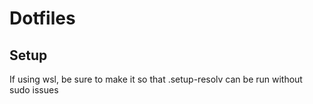 # Dotfiles


## Setup

If using wsl, be sure to make it so that .setup-resolv can be run without sudo issues